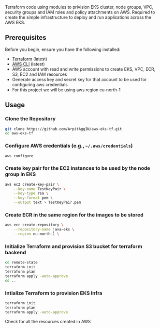 Terraform code using modules to privision EKS cluster, node groups, VPC, security groups and IAM roles and policy attachments on AWS.
Required to create the simple infrastructure to deploy and run applications across the AWS EKS.

## Prerequisites

Before you begin, ensure you have the following installed:

- [Terraform](https://www.terraform.io/downloads.html) (latest)
- [AWS CLI](https://aws.amazon.com/cli/) (latest)
- AWS account with read and write permissions to create EKS, VPC, ECR, S3, EC2 and IAM resources
- Generate access key and secret key for that account to be used for configuring aws credentials
- For this project we will be using aws region eu-north-1


## Usage

### Clone the Repository

```sh
git clone https://github.com/ArpitAggIN/aws-eks-tf.git
cd aws-eks-tf
```

### Configure AWS credentials (e.g., `~/.aws/credentials`)
```sh
aws configure
```

### Create key pair for the EC2 instances to be used by the node group in EKS
```sh
aws ec2 create-key-pair \
    --key-name TestKeyPair \
    --key-type rsa \
    --key-format pem \
    --output text > TestKeyPair.pem
```

### Create ECR in the same region for the images to be stored
```sh
aws ecr create-repository \
    --repository-name java-eks \
    --region eu-north-1 \
```

### Initialize Terraform and provision S3 bucket for terraform backend
```sh 
cd remote-state
terraform init
terraform plan
terraform apply -auto-approve
cd ..
```

### Intialize Terraform to provision EKS Infra
```sh
terraform init
terraform plan
terraform apply -auto-approve
```

Check for all the resources created in AWS










